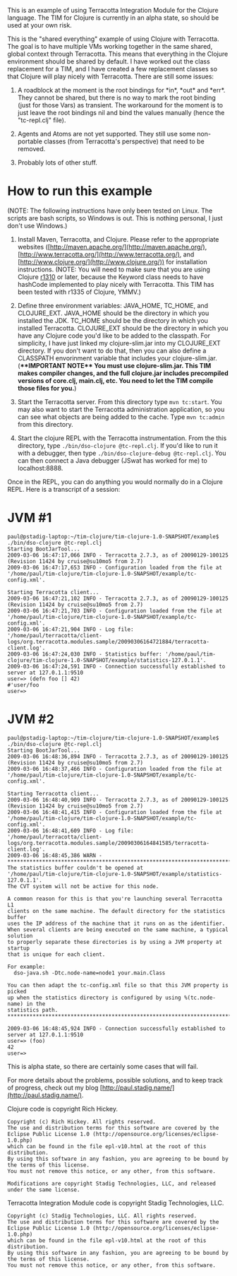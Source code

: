 This is an example of using Terracotta Integration Module for the Clojure language.  The TIM for Clojure is currently in an alpha state, so should be used at your own risk.

This is the "shared everything" example of using Clojure with Terracotta.  The goal is to have multiple VMs working together in the same shared, global context through Terracotta.  This means that everything in the Clojure environment should be shared by default.  I have worked out the class replacement for a TIM, and I have created a few replacement classes so that Clojure will play nicely with Terracotta.  There are still some issues:

1. A roadblock at the moment is the root bindings for \*in\*, \*out\* and \*err\*.  They cannot be shared, but there is no way to mark the root binding (just for those Vars) as transient.  The workaround for the moment is to just leave the root bindings nil and bind the values manually (hence the "tc-repl.clj" file).

2. Agents and Atoms are not yet supported.  They still use some non-portable classes (from Terracotta's perspective) that need to be removed.

3. Probably lots of other stuff.


How to run this example
=======================
(NOTE: The following instructions have only been tested on Linux.  The scripts are bash scripts, so Windows is out.  This is nothing personal, I just don't use Windows.)

1. Install Maven, Terracotta, and Clojure.  Please refer to the appropriate websites ([http://maven.apache.org/](http://maven.apache.org/), [http://www.terracotta.org/](http://www.terracotta.org/), and [http://www.clojure.org/](http://www.clojure.org/)) for installation instructions. (NOTE: You will need to make sure that you are using Clojure [r1310](http://code.google.com/p/clojure/source/browse/trunk/src/jvm/clojure/lang/Keyword.java?r=1310) or later, because the Keyword class needs to have hashCode implemented to play nicely with Terracotta.  This TIM has been tested with r1335 of Clojure, YMMV.)

2. Define three environment variables: JAVA_HOME, TC_HOME, and CLOJURE_EXT.  JAVA_HOME should be the directory in which you installed the JDK.  TC_HOME should be the directory in which you installed Terracotta.  CLOJURE_EXT should be the directory in which you have any Clojure code you'd like to be added to the classpath.  For simplicity, I have just linked my clojure-slim.jar into my CLOJURE_EXT directory.  If you don't want to do that, then you can also define a CLASSPATH envorinment variable that includes your clojure-slim.jar.
   (**\*\*IMPORTANT NOTE\*\* You must use clojure-slim.jar.  This TIM makes compiler changes, and the full clojure.jar includes precompiled versions of core.clj, main.clj, etc.  You need to let the TIM compile those files for you.**)

3. Start the Terracotta server.  From this directory type `mvn tc:start`.  You may also want to start the Terracotta administration application, so you can see what objects are being added to the cache.  Type `mvn tc:admin` from this directory.

4. Start the clojure REPL with the Terracotta instrumentation.  From the this directory, type `./bin/dso-clojure @tc-repl.clj`.  If you'd like to run it with a debugger, then type `./bin/dso-clojure-debug @tc-repl.clj`.  You can then connect a Java debugger (JSwat has worked for me) to localhost:8888.

Once in the REPL, you can do anything you would normally do in a Clojure REPL.  Here is a transcript of a session:

JVM #1
======
    paul@pstadig-laptop:~/tim-clojure/tim-clojure-1.0-SNAPSHOT/example$ ./bin/dso-clojure @tc-repl.clj
    Starting BootJarTool...
    2009-03-06 16:47:17,066 INFO - Terracotta 2.7.3, as of 20090129-100125 (Revision 11424 by cruise@su10mo5 from 2.7)
    2009-03-06 16:47:17,653 INFO - Configuration loaded from the file at '/home/paul/tim-clojure/tim-clojure-1.0-SNAPSHOT/example/tc-config.xml'.

    Starting Terracotta client...
    2009-03-06 16:47:21,102 INFO - Terracotta 2.7.3, as of 20090129-100125 (Revision 11424 by cruise@su10mo5 from 2.7)
    2009-03-06 16:47:21,703 INFO - Configuration loaded from the file at '/home/paul/tim-clojure/tim-clojure-1.0-SNAPSHOT/example/tc-config.xml'.
    2009-03-06 16:47:21,904 INFO - Log file: '/home/paul/terracotta/client-logs/org.terracotta.modules.sample/20090306164721884/terracotta-client.log'.
    2009-03-06 16:47:24,030 INFO - Statistics buffer: '/home/paul/tim-clojure/tim-clojure-1.0-SNAPSHOT/example/statistics-127.0.1.1'.
    2009-03-06 16:47:24,591 INFO - Connection successfully established to server at 127.0.1.1:9510
    user=> (defn foo [] 42)
    #'user/foo
    user=>

JVM #2
======
    paul@pstadig-laptop:~/tim-clojure/tim-clojure-1.0-SNAPSHOT/example$ ./bin/dso-clojure @tc-repl.clj
    Starting BootJarTool...
    2009-03-06 16:48:36,894 INFO - Terracotta 2.7.3, as of 20090129-100125 (Revision 11424 by cruise@su10mo5 from 2.7)
    2009-03-06 16:48:37,466 INFO - Configuration loaded from the file at '/home/paul/tim-clojure/tim-clojure-1.0-SNAPSHOT/example/tc-config.xml'.

    Starting Terracotta client...
    2009-03-06 16:48:40,909 INFO - Terracotta 2.7.3, as of 20090129-100125 (Revision 11424 by cruise@su10mo5 from 2.7)
    2009-03-06 16:48:41,415 INFO - Configuration loaded from the file at '/home/paul/tim-clojure/tim-clojure-1.0-SNAPSHOT/example/tc-config.xml'.
    2009-03-06 16:48:41,609 INFO - Log file: '/home/paul/terracotta/client-logs/org.terracotta.modules.sample/20090306164841585/terracotta-client.log'.
    2009-03-06 16:48:45,386 WARN -
    **************************************************************************************
    The statistics buffer couldn't be opened at
    '/home/paul/tim-clojure/tim-clojure-1.0-SNAPSHOT/example/statistics-127.0.1.1'.
    The CVT system will not be active for this node.

    A common reason for this is that you're launching several Terracotta L1
    clients on the same machine. The default directory for the statistics buffer
    uses the IP address of the machine that it runs on as the identifier.
    When several clients are being executed on the same machine, a typical solution
    to properly separate these directories is by using a JVM property at startup
    that is unique for each client.

    For example:
      dso-java.sh -Dtc.node-name=node1 your.main.Class

    You can then adapt the tc-config.xml file so that this JVM property is picked
    up when the statistics directory is configured by using %(tc.node-name) in the
    statistics path.
    **************************************************************************************

    2009-03-06 16:48:45,924 INFO - Connection successfully established to server at 127.0.1.1:9510
    user=> (foo)
    42
    user=>

This is alpha state, so there are certainly some cases that will fail.

For more details about the problems, possible solutions, and to keep track of progress, check out my blog [http://paul.stadig.name/](http://paul.stadig.name/).

Clojure code is copyright Rich Hickey.

    Copyright (c) Rich Hickey. All rights reserved.
    The use and distribution terms for this software are covered by the
    Eclipse Public License 1.0 (http://opensource.org/licenses/eclipse-1.0.php)
    which can be found in the file epl-v10.html at the root of this distribution.
    By using this software in any fashion, you are agreeing to be bound by
    the terms of this license.
    You must not remove this notice, or any other, from this software.

    Modifications are copyright Stadig Technologies, LLC, and released under the same license.

Terracotta Integration Module code is copyright Stadig Technologies, LLC.

    Copyright (c) Stadig Technologies, LLC. All rights reserved.
    The use and distribution terms for this software are covered by the
    Eclipse Public License 1.0 (http://opensource.org/licenses/eclipse-1.0.php)
    which can be found in the file epl-v10.html at the root of this distribution.
    By using this software in any fashion, you are agreeing to be bound by
    the terms of this license.
    You must not remove this notice, or any other, from this software.
